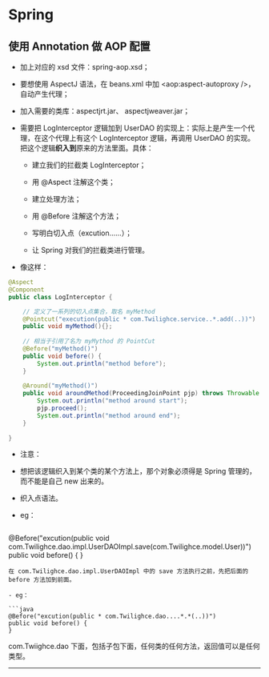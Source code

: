 # Spring



## **使用 Annotation 做 AOP 配置**

 - 加上对应的 xsd 文件：spring-aop.xsd；  

 - 要想使用 AspectJ 语法，在 beans.xml 中加 <aop:aspect-autoproxy />， 自动产生代理；    

 - 加入需要的类库：aspectjrt.jar、 aspectjweaver.jar；    

 - 需要把 LogInterceptor 逻辑加到 UserDAO 的实现上：实际上是产生一个代理，在这个代理上有这个 LogInterceptor 逻辑，再调用 UserDAO 的实现。把这个逻辑**织入到**原来的方法里面。具体：  

    - 建立我们的拦截类 LogInterceptor；    

    - 用 @Aspect 注解这个类；  

    - 建立处理方法；  

    - 用 @Before 注解这个方法；  

    - 写明白切入点（excution......）；  

    - 让 Spring 对我们的拦截类进行管理。  

 - 像这样：
```java
@Aspect
@Component
public class LogInterceptor {

	// 定义了一系列的切入点集合，取名 myMethod
	@Pointcut("execution(public * com.Twilighce.service..*.add(..))")
	public void myMethod(){};
	
	// 相当于引用了名为 myMythod 的 PointCut
	@Before("myMethod()")
	public void before() {
		System.out.println("method before");
	}
	
	@Around("myMethod()")
	public void aroundMethod(ProceedingJoinPoint pjp) throws Throwable {
		System.out.println("method around start");
		pjp.proceed();
		System.out.println("method around end");
	}
	
}
```


 - 注意：  

 - 想把该逻辑织入到某个类的某个方法上，那个对象必须得是 Spring 管理的，而不能是自己 new 出来的。  

 - 织入点语法。
 - eg：

   ```java
@Before("excution(public void com.Twilighce.dao.impl.UserDAOImpl.save(com.Twilighce.model.User))")
public void before() {
}
   ```
在 com.Twilighce.dao.impl.UserDAOImpl 中的 save 方法执行之前，先把后面的 before 方法加到前面。

 - eg：

   ```java
@Before("excution(public * com.Twilighce.dao....*.*(..))")
public void before() {
}
   ```
 com.Twiighce.dao 下面，包括子包下面，任何类的任何方法，返回值可以是任何类型。

----------

